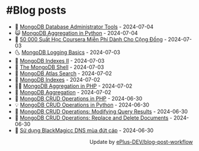 # #Blog posts
<!-- BLOG-POST-LIST:START -->
- 🧰 [MongoDB Database Administrator Tools](https://eplus.dev/mongodb-database-administrator-tools) - 2024-07-04
- 😺 [MongoDB Aggregation in Python](https://eplus.dev/mongodb-aggregation-in-python) - 2024-07-04
- 🗽 [50 000 Suất Học Coursera Miễn Phí Dành Cho Cộng Đồng](https://eplus.dev/50-000-suat-hoc-coursera-mien-phi-danh-cho-cong-dong) - 2024-07-03
- 🌜 [MongoDB Logging Basics](https://eplus.dev/mongodb-logging-basics) - 2024-07-03
- 📝 [MongoDB Indexes II](https://eplus.dev/mongodb-indexes-ii) - 2024-07-03
- 🚀 [The MongoDB Shell](https://eplus.dev/the-mongodb-shell) - 2024-07-03
- 💼 [MongoDB Atlas Search](https://eplus.dev/mongodb-atlas-search) - 2024-07-02
- 🦣 [MongoDB Indexes](https://eplus.dev/mongodb-indexes) - 2024-07-02
- 👨‍🏫 [MongoDB Aggregation in PHP](https://eplus.dev/mongodb-aggregation-in-php) - 2024-07-02
- 🔭 [MongoDB Aggregation](https://eplus.dev/mongodb-aggregation) - 2024-07-02
- 🤡 [MongoDB CRUD Operations in PHP](https://eplus.dev/mongodb-crud-operations-in-php) - 2024-06-30
- 💡 [MongoDB CRUD Operations in Python](https://eplus.dev/mongodb-crud-operations-in-python) - 2024-06-30
- 🦣 [MongoDB CRUD Operations: Modifying Query Results](https://eplus.dev/mongodb-crud-operations-modifying-query-results) - 2024-06-30
- 💪 [MongoDB CRUD Operations: Replace and Delete Documents](https://eplus.dev/mongodb-crud-operations-replace-and-delete-documents) - 2024-06-30
- 🤡 [Sử dụng BlackMagicc DNS mùa đứt cáp](https://eplus.dev/su-dung-blackmagicc-dns-mua-dut-cap) - 2024-06-30<!-- BLOG-POST-LIST:END -->
<div align="right">
  Update by <a target="_blank"
    href="https://github.com/ePlus-DEV/blog-post-workflow">ePlus-DEV/blog-post-workflow</a>
</div>
